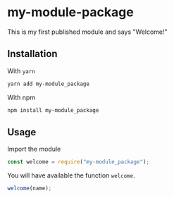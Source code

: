 # my-module-package

This is my first published module and says "Welcome!"

## Installation

With `yarn`

```bash
yarn add my-module_package
```

With npm

```bash
npm install my-module_package
```

## Usage

Import the module

```js
const welcome = require("my-module_package");
```

You will have available the function `welcome`.

```js
welcome(name);
```

